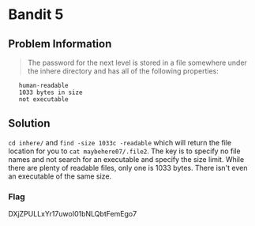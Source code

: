 # Bandit 5

## Problem Information 
  > The password for the next level is stored in a file somewhere under the inhere directory and has all of the following properties:
  
       human-readable
       1033 bytes in size
       not executable

## Solution
 `cd inhere/` and `find -size 1033c -readable` which will return the file location for you to `cat maybehere07/.file2`. The key is to specify no file names and not search for an executable and specify the size limit. While there are plenty of readable files, only one is 1033 bytes. There isn't even an executable of the same size.
 
### Flag
DXjZPULLxYr17uwoI01bNLQbtFemEgo7
